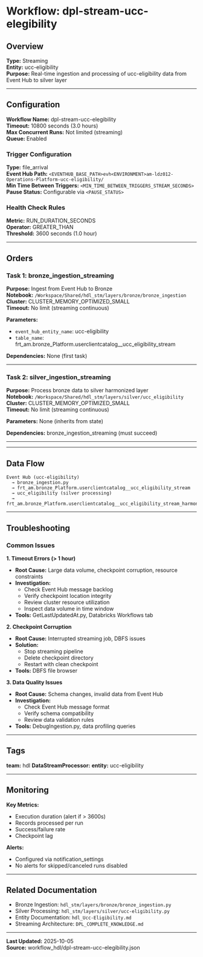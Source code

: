# Workflow: dpl-stream-ucc-elegibility

## Overview

**Type:** Streaming  
**Entity:** ucc-eligibility  
**Purpose:** Real-time ingestion and processing of ucc-eligibility data from Event Hub to silver layer

---

## Configuration

**Workflow Name:** dpl-stream-ucc-elegibility  
**Timeout:** 10800 seconds (3.0 hours)  
**Max Concurrent Runs:** Not limited (streaming)  
**Queue:** Enabled

### Trigger Configuration

**Type:** file_arrival  
**Event Hub Path:** `<EVENTHUB_BASE_PATH>evh<ENVIRONMENT>am-ldz012-Operations-Platform-ucc-eligibility/`  
**Min Time Between Triggers:** `<MIN_TIME_BETWEEN_TRIGGERS_STREAM_SECONDS>`  
**Pause Status:** Configurable via `<PAUSE_STATUS>`

### Health Check Rules

**Metric:** RUN_DURATION_SECONDS  
**Operator:** GREATER_THAN  
**Threshold:** 3600 seconds (1.0 hour)


---

## Orders

### Task 1: bronze_ingestion_streaming

**Purpose:** Ingest from Event Hub to Bronze  
**Notebook:** `/Workspace/Shared/hdl_stm/layers/bronze/bronze_ingestion`  
**Cluster:** CLUSTER_MEMORY_OPTIMIZED_SMALL  
**Timeout:** No limit (streaming continuous)

**Parameters:**
- `event_hub_entity_name`: ucc-eligibility
- `table_name`: frt_am.bronze_Platform.userclientcatalog__ucc_eligibility_stream

**Dependencies:** None (first task)

---

### Task 2: silver_ingestion_streaming

**Purpose:** Process bronze data to silver harmonized layer  
**Notebook:** `/Workspace/Shared/hdl_stm/layers/silver/ucc_eligibility`  
**Cluster:** CLUSTER_MEMORY_OPTIMIZED_SMALL  
**Timeout:** No limit (streaming continuous)

**Parameters:**
None (inherits from state)

**Dependencies:** bronze_ingestion_streaming (must succeed)

---

---

## Data Flow

```
Event Hub (ucc-eligibility) 
  → bronze_ingestion.py 
  → frt_am.bronze_Platform.userclientcatalog__ucc_eligibility_stream
  → ucc_eligibility (silver processing)
  → frt_am.bronze_Platform.userclientcatalog__ucc_eligibility_stream_harmonized
```

---

## Troubleshooting

### Common Issues

**1. Timeout Errors (> 1 hour)**
- **Root Cause:** Large data volume, checkpoint corruption, resource constraints
- **Investigation:**
  - Check Event Hub message backlog
  - Verify checkpoint location integrity
  - Review cluster resource utilization
  - Inspect data volume in time window
- **Tools:** GetLastUpdatedAt.py, Databricks Workflows tab

**2. Checkpoint Corruption**
- **Root Cause:** Interrupted streaming job, DBFS issues
- **Solution:** 
  - Stop streaming pipeline
  - Delete checkpoint directory
  - Restart with clean checkpoint
- **Tools:** DBFS file browser

**3. Data Quality Issues**
- **Root Cause:** Schema changes, invalid data from Event Hub
- **Investigation:**
  - Check Event Hub message format
  - Verify schema compatibility
  - Review data validation rules
- **Tools:** DebugIngestion.py, data profiling queries

---

## Tags

**team:** hdl
**DataStreamProcessor:** 
**entity:** ucc-eligibility

---

## Monitoring

**Key Metrics:**
- Execution duration (alert if > 3600s)
- Records processed per run
- Success/failure rate
- Checkpoint lag

**Alerts:**
- Configured via notification_settings
- No alerts for skipped/canceled runs disabled

---

## Related Documentation

- Bronze Ingestion: `hdl_stm/layers/bronze/bronze_ingestion.py`
- Silver Processing: `hdl_stm/layers/silver/ucc-eligibility.py`
- Entity Documentation: `hdl_Ucc-Eligibility.md`
- Streaming Architecture: `DPL_COMPLETE_KNOWLEDGE.md`

---

**Last Updated:** 2025-10-05  
**Source:** workflow_hdl/dpl-stream-ucc-elegibility.json
